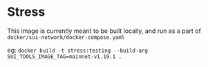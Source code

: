# Stress

This image is currently meant to be built locally, and run as a part of `docker/sui-network/docker-compose.yaml`

eg:
`docker build -t stress:testing --build-arg SUI_TOOLS_IMAGE_TAG=mainnet-v1.19.1 .`
